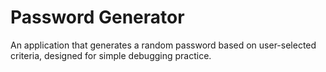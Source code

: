 # Password Generator

An application that generates a random password based on user-selected criteria, designed for simple debugging practice.